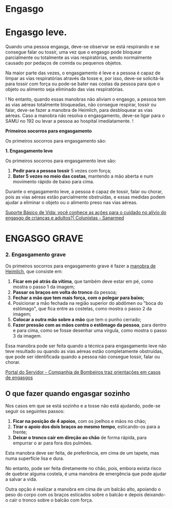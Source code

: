 # Engasgo

# Engasgo leve.

Quando uma pessoa engasga, deve-se observar se está respirando e se consegue falar ou tossir, uma vez que o engasgo pode bloquear parcialmente ou totalmente as vias respiratórias, sendo normalmente causado por pedaços de comida ou pequenos objetos.

Na maior parte das vezes, o engasgamento é leve e a pessoa é capaz de limpar as vias respiratórias através da tosse e, por isso, deve-se solicitá-la para tossir com força ou pode-se bater nas costas da pessoa para que o objeto ou alimento seja eliminado das vias respiratórias.

! No entanto, quando essas manobras não aliviam o engasgo, a pessoa tem as vias aéreas totalmente bloqueadas, não consegue respirar, tossir ou falar, deve-se fazer a manobra de Heimlich, para desbloquear as vias aéreas. Caso a manobra não resolva o engasgamento, deve-se ligar para o SAMU no 192 ou levar a pessoa ao hospital imediatamente. !

**Primeiros socorros para engasgamento**

Os primeiros socorros para engasgamento são:

**1. Engasgamento leve**

Os primeiros socorros para engasgamento leve são:

1. **Pedir para a pessoa tossir** 5 vezes com força;
2. **Bater 5 vezes no meio das costas**, mantendo a mão aberta e num movimento rápido de baixo para cima.

Durante o engasgamento leve, a pessoa é capaz de tossir, falar ou chorar, pois as vias aéreas estão parcialmente obstruídas, e essas medidas podem ajudar a eliminar o objeto ou o alimento preso nas vias aéreas.

[Suporte Básico de Vida: você conhece as ações para o cuidado no alívio do  engasgo de crianças e adultos?| Colunistas - Sanarmed](https://lh7-rt.googleusercontent.com/docsz/AD_4nXc-Xa5LvgcdECHe7cbb8AZKCWjyM9MqYBG3n6LwVPGKruRUgX66ZJDC1spDp0O7ibqGkf5JiH_6zl0__AVVM65Kke_YckAAIdJfSjJ2MannenL6iEfJUP7QA5pMJ_shenDLLbOu8P-nB4C4swO_jIY?key=uTZ8bu-DRvOHsGq6nP9oCA)

# ENGASGO GRAVE

### **2. Engasgamento grave**

Os primeiros socorros para engasgamento grave é fazer a [manobra de Heimlich](https://www.tuasaude.com/manobra-de-heimlich/), que consiste em:

1. **Ficar em pé atrás da vítima**, que também deve estar em pé, como mostra o passo 1 da imagem;
2. **Passar os braços em volta do tronco** da pessoa;
3. **Fechar a mão que tem mais força, com o polegar para baixo;**
4. Posicionar a mão fechada na região superior do abdômen ou "boca do estômago", que fica entre as costelas, como mostra o passo 2 da imagem;
5. **Colocar a outra mão sobre a mão** que tem o punho cerrado;
6. **Fazer pressão com as mãos contra o estômago da pessoa**, para dentro e para cima, como se fosse desenhar uma vírgula, como mostra o passo 3 da imagem.

Essa manobra pode ser feita quando a técnica para engasgamento leve não teve resultado ou quando as vias aéreas estão completamente obstruídas, que pode ser identificada quando a pessoa não consegue tossir, falar ou chorar.

[Portal do Servidor - Companhia de Bombeiros traz orientações em casos de  engasgos](https://lh7-rt.googleusercontent.com/docsz/AD_4nXflxDisZbpju_rU5wbtvVGEdgIIo__i9RbuoogXfIw5fKCw-Avok0CNW_BfqfE2iqIJEcA3GZIuBqvi13mqh-BaFO4Y4jERhsH1N9TaZ9ew528Qlpk-YTjf9mwjIXyMqYN7qn0t56NtXSyLcmFbBx8?key=uTZ8bu-DRvOHsGq6nP9oCA)

## O que fazer quando engasgar sozinho

Nos casos em que se está sozinho e a tosse não está ajudando, pode-se seguir os seguintes passos:

1. **Ficar na posição de 4 apoios**, com os joelhos e mãos no chão;
2. **Tirar o apoio dos dois braços ao mesmo tempo**, esticando-os para a frente;
3. **Deixar o tronco cair em direção ao chão** de forma rápida, para empurrar o ar para fora dos pulmões.

Esta manobra deve ser feita, de preferência, em cima de um tapete, mas numa superfície lisa e dura.

No entanto, pode ser feita diretamente no chão, pois, embora exista risco de quebrar alguma costela, é uma manobra de emergência que pode ajudar a salvar a vida.

Outra opção é realizar a manobra em cima de um balcão alto, apoiando o peso do corpo com os braços esticados sobre o balcão e depois deixando-o cair o tronco sobre o balcão com força.